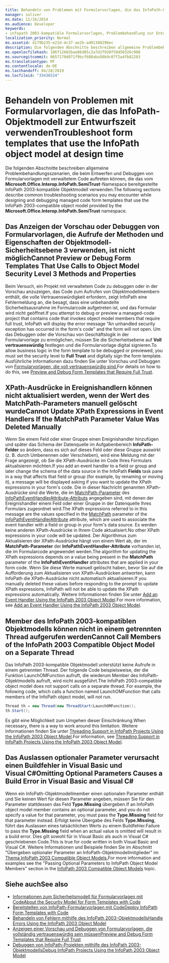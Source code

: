 ```yaml
---
title: Behandeln von Problemen mit Formularvorlagen, die das InfoPath-Objektmodell zur Entwurfszeit verwenden
manager: soliver
ms.date: 11/16/2014
ms.audience: Developer
keywords:
- infopath 2003-kompatible Formularvorlagen, Problembehandlung zur Entwurfszeit,Problembehandlung bei Formularvorlagen [InfoPath 2007], Entwurfszeit
localization_priority: Normal
ms.assetid: 4179b235-e21d-4c37-ae2b-ad01388296ec
description: Die folgenden Abschnitte beschreiben allgemeine Problembehandlungsszenarien, die beim Entwerfen und Debuggen von Formularvorlagen mit verwaltetem Code auftreten können, die das vom Microsoft.Office.Interop.InfoPath.SemiTrust-Namespace bereitgestellte InfoPath 2003-kompatible Objektmodell verwenden.
ms.openlocfilehash: 106f12602bae86d85c2a7d2f920f59d50326c908
ms.sourcegitcommit: 8657170d071f9bcf680aba50b9c07f2a4fb82283
ms.translationtype: MT
ms.contentlocale: de-DE
ms.lasthandoff: 04/28/2019
ms.locfileid: "33436524"
---
```

# <a name="troubleshoot-form-templates-that-use-the-infopath-object-model-at-design-time"></a><span data-ttu-id="4ea0f-104">Behandeln von Problemen mit Formularvorlagen, die das InfoPath-Objektmodell zur Entwurfszeit verwenden</span><span class="sxs-lookup"><span data-stu-id="4ea0f-104">Troubleshoot form templates that use the InfoPath object model at design time</span></span>

<span data-ttu-id="4ea0f-105">Die folgenden Abschnitte beschreiben allgemeine Problembehandlungsszenarien, die beim Entwerfen und Debuggen von Formularvorlagen mit verwaltetem Code auftreten können, die das vom **Microsoft.Office.Interop.InfoPath.SemiTrust**-Namespace bereitgestellte InfoPath 2003-kompatible Objektmodell verwenden.</span><span class="sxs-lookup"><span data-stu-id="4ea0f-105">The following sections describe common troubleshooting scenarios you may encounter while designing and debugging managed code form templates that use the InfoPath 2003-compatible object model provided by the **Microsoft.Office.Interop.InfoPath.SemiTrust** namespace.</span></span> 
  
## <a name="cannot-preview-or-debug-form-templates-that-use-calls-to-object-model-security-level-3-methods-and-properties"></a><span data-ttu-id="4ea0f-106">Das Anzeigen der Vorschau oder Debuggen von Formularvorlagen, die Aufrufe der Methoden und Eigenschaften der Objektmodell-Sicherheitsebene 3 verwenden, ist nicht möglich</span><span class="sxs-lookup"><span data-stu-id="4ea0f-106">Cannot Preview or Debug Form Templates That Use Calls to Object Model Security Level 3 Methods and Properties</span></span>

<span data-ttu-id="4ea0f-107">Beim Versuch, ein Projekt mit verwaltetem Code zu debuggen oder in der Vorschau anzuzeigen, das Code zum Aufrufen von Objektmodellmembern enthält, die volle Vertrauenswürdigkeit erfordern, zeigt InfoPath eine Fehlermeldung an, die besagt, dass eine unbehandelte Sicherheitsausnahme im Formularcode aufgetreten ist, und das Formular wird nicht geöffnet.</span><span class="sxs-lookup"><span data-stu-id="4ea0f-107">If you attempt to debug or preview a managed-code project that contains code that invokes object model members that require full trust, InfoPath will display the error message "An unhandled security exception has occurred in the form's code" and the form will not open.</span></span> <span data-ttu-id="4ea0f-108">Um das Debuggen oder die Vorschau von Geschäftslogik in der Formularvorlage zu ermöglichen, müssen Sie die Sicherheitsebene auf **Voll vertrauenswürdig** festlegen und die Formularvorlage digital signieren.</span><span class="sxs-lookup"><span data-stu-id="4ea0f-108">To allow business logic in the form template to be debugged or previewed, you must set the security level to **Full Trust** and digitally sign the form template.</span></span> <span data-ttu-id="4ea0f-109">Ausführliche Informationen dazu finden Sie unter Vorschau und Debuggen von [Formularvorlagen, die voll vertrauenswürdig sind.](how-to-preview-and-debug-form-templates-that-require-full-trust.md)</span><span class="sxs-lookup"><span data-stu-id="4ea0f-109">For details on how to do this, see [Preview and Debug Form Templates that Require Full Trust](how-to-preview-and-debug-form-templates-that-require-full-trust.md).</span></span>
  
## <a name="cannot-update-xpath-expressions-in-event-handlers-if-the-matchpath-parameter-value-was-deleted-manually"></a><span data-ttu-id="4ea0f-110">XPath-Ausdrücke in Ereignishandlern können nicht aktualisiert werden, wenn der Wert des MatchPath-Parameters manuell gelöscht wurde</span><span class="sxs-lookup"><span data-stu-id="4ea0f-110">Cannot Update XPath Expressions in Event Handlers If the MatchPath Parameter Value Was Deleted Manually</span></span>

<span data-ttu-id="4ea0f-111">Wenn Sie einem Feld oder einer Gruppe einen Ereignishandler hinzufügen und später das Schema der Datenquelle im Aufgabenbereich **InfoPath-Felder** so ändern, dass es sich auf dieses Feld oder diese Gruppe auswirkt (z. B. durch Umbenennen oder Verschieben), wird eine Meldung mit der Frage angezeigt, ob Sie die XPath-Ausdrücke im Code Ihres Formulars aktualisieren möchten.</span><span class="sxs-lookup"><span data-stu-id="4ea0f-111">If you add an event handler to a field or group and later change the schema of the data source in the InfoPath **Fields** task pane in a way that affects that field or group (for example, by renaming or moving it), a message will be displayed asking if you want to update the XPath expressions in your form's code.</span></span> <span data-ttu-id="4ea0f-112">Die in dieser Nachricht genannten XPath-Ausdrücke sind die Werte, die im [MatchPath-Parameter](https://msdn.microsoft.com/library/Microsoft.Office.Interop.InfoPath.SemiTrust.InfoPathEventHandlerAttribute.MatchPath.aspx) des [InfoPathEventHandlerAttribute-Attributs](https://msdn.microsoft.com/library/Microsoft.Office.Interop.InfoPath.SemiTrust.InfoPathEventHandlerAttribute.aspx) angegeben sind, mit denen der Ereignishandler einem Feld oder einer Gruppe in der Datenquelle Ihres Formulars zugeordnet wird.</span><span class="sxs-lookup"><span data-stu-id="4ea0f-112">The XPath expressions referred to in this message are the values specified in the [MatchPath](https://msdn.microsoft.com/library/Microsoft.Office.Interop.InfoPath.SemiTrust.InfoPathEventHandlerAttribute.MatchPath.aspx) parameter of the [InfoPathEventHandlerAttribute](https://msdn.microsoft.com/library/Microsoft.Office.Interop.InfoPath.SemiTrust.InfoPathEventHandlerAttribute.aspx) attribute, which are used to associate the event handler with a field or group in your form's data source.</span></span> <span data-ttu-id="4ea0f-113">Es werden keine anderen XPath-Ausdrücke in Ihrem Code aktualisiert.</span><span class="sxs-lookup"><span data-stu-id="4ea0f-113">No other XPath expressions in your code will be updated.</span></span> <span data-ttu-id="4ea0f-114">Der Algorithmus zum Aktualisieren der XPath-Ausdrücke hängt von einem Wert ab, der im **MatchPath-Parameter** der **InfoPathEventHandler-Attribute** vorhanden ist, die im Formularcode angewendet werden.</span><span class="sxs-lookup"><span data-stu-id="4ea0f-114">The algorithm for updating the XPath expressions depends on a value being present in the **MatchPath** parameter of the **InfoPathEventHandler** attributes that are applied in your form code.</span></span> <span data-ttu-id="4ea0f-115">Wenn Sie diese Werte manuell gelöscht haben, bevor Sie auf die Aufforderung zum Aktualisieren von XPath-Ausdrücken antworten, kann InfoPath die XPath-Ausdrücke nicht automatisch aktualisieren.</span><span class="sxs-lookup"><span data-stu-id="4ea0f-115">If you manually deleted these values before responding to the prompt to update XPath expressions, InfoPath will not be able to update the XPath expressions automatically.</span></span> <span data-ttu-id="4ea0f-116">Weitere Informationen finden Sie unter [Add an Event Handler Using the InfoPath 2003 Object Model](how-to-add-an-event-handler-using-the-infopath-2003-object-model.md).</span><span class="sxs-lookup"><span data-stu-id="4ea0f-116">For more information, see [Add an Event Handler Using the InfoPath 2003 Object Model](how-to-add-an-event-handler-using-the-infopath-2003-object-model.md).</span></span>
  
## <a name="cannot-call-members-of-the-infopath-2003-compatible-object-model-on-a-separate-thread"></a><span data-ttu-id="4ea0f-117">Member des InfoPath 2003-kompatiblen Objektmodells können nicht in einem getrennten Thread aufgerufen werden</span><span class="sxs-lookup"><span data-stu-id="4ea0f-117">Cannot Call Members of the InfoPath 2003 Compatible Object Model on a Separate Thread</span></span>

<span data-ttu-id="4ea0f-p103">Das InfoPath 2003-kompatible Objektmodell unterstützt keine Aufrufe in einem getrennten Thread. Der folgende Code beispielsweise, der die Funktion LaunchOMFunction aufruft, die wiederum Member des InfoPath-Objektmodells aufruft, wird nicht ausgeführt.</span><span class="sxs-lookup"><span data-stu-id="4ea0f-p103">The InfoPath 2003-compatible object model does not support calls on a separate thread. For example, the following code, which calls a function named LaunchOMFunction that calls members of the InfoPath object model, will not run.</span></span> 
  
```cs
Thread th = new Thread(new ThreadStart(LaunchOMFunction));
th.Start();
```

<span data-ttu-id="4ea0f-120">Es gibt eine Möglichkeit zum Umgehen dieser Einschränkung.</span><span class="sxs-lookup"><span data-stu-id="4ea0f-120">When necessary, there is a way to work around this limitation.</span></span> <span data-ttu-id="4ea0f-121">Weitere Informationen finden Sie unter [Threading Support in InfoPath Projects Using the InfoPath 2003 Object Model](threading-support-in-infopath-projects-using-the-infopath-2003-object-model.md).</span><span class="sxs-lookup"><span data-stu-id="4ea0f-121">For information, see [Threading Support in InfoPath Projects Using the InfoPath 2003 Object Model](threading-support-in-infopath-projects-using-the-infopath-2003-object-model.md).</span></span>
  
## <a name="omitting-optional-parameters-causes-a-build-error-in-visual-basic-and-visual-c"></a><span data-ttu-id="4ea0f-122">Das Auslassen optionaler Parameter verursacht einen Buildfehler in Visual Basic und Visual C#</span><span class="sxs-lookup"><span data-stu-id="4ea0f-122">Omitting Optional Parameters Causes a Build Error in Visual Basic and Visual C#</span></span>

<span data-ttu-id="4ea0f-123">Wenn ein InfoPath-Objektmodellmember einen optionalen Parameter enthält und Sie keinen Wert für diesen Parameter angeben, müssen Sie für den Parameter stattdessen das Feld **Type.Missing** übergeben.</span><span class="sxs-lookup"><span data-stu-id="4ea0f-123">If an InfoPath object model member contains an optional parameter, and you do not specify a value for that parameter, you must pass the **Type.Missing** field for that parameter instead.</span></span> <span data-ttu-id="4ea0f-124">Erfolgt keine Übergabe des Felds **Type.Missing**, führt das Auslassen eines tatsächlichen Werts zu einem Buildfehler.</span><span class="sxs-lookup"><span data-stu-id="4ea0f-124">Failure to pass the **Type.Missing** field when an actual value is omitted will result in a build error.</span></span> <span data-ttu-id="4ea0f-125">Dies gilt sowohl für in Visual Basic als auch in Visual C# geschriebenen Code.</span><span class="sxs-lookup"><span data-stu-id="4ea0f-125">This is true for code written in both Visual Basic and Visual C#.</span></span> <span data-ttu-id="4ea0f-126">Weitere Informationen und Beispiele finden Sie im Abschnitt "Übergeben optionaler Parameter an InfoPath-Objektmodellmitglieder" im [Thema InfoPath 2003 Compatible Object Models.](infopath-2003-compatible-object-models.md)</span><span class="sxs-lookup"><span data-stu-id="4ea0f-126">For more information and examples see the "Passing Optional Parameters to InfoPath Object Model Members" section in the [InfoPath 2003 Compatible Object Models](infopath-2003-compatible-object-models.md) topic.</span></span> 
  
## <a name="see-also"></a><span data-ttu-id="4ea0f-127">Siehe auch</span><span class="sxs-lookup"><span data-stu-id="4ea0f-127">See also</span></span>

- [<span data-ttu-id="4ea0f-128">Informationen zum Sicherheitsmodell für Formularvorlagen mit Code</span><span class="sxs-lookup"><span data-stu-id="4ea0f-128">About the Security Model for Form Templates with Code</span></span>](about-the-security-model-for-form-templates-with-code.md)
- [<span data-ttu-id="4ea0f-129">Bereitstellen von InfoPath-Formularvorlagen mit Code</span><span class="sxs-lookup"><span data-stu-id="4ea0f-129">Deploy InfoPath Form Templates with Code</span></span>](how-to-deploy-infopath-form-templates-with-code.md)
- [<span data-ttu-id="4ea0f-130">Behandeln von Fehlern mithilfe des InfoPath 2003-Objektmodells</span><span class="sxs-lookup"><span data-stu-id="4ea0f-130">Handle Errors Using the InfoPath 2003 Object Model</span></span>](how-to-handle-errors-using-the-infopath-2003-object-model.md)
- [<span data-ttu-id="4ea0f-131">Anzeigen einer Vorschau und Debuggen von Formularvorlagen, die vollständig vertrauenswürdig sein müssen</span><span class="sxs-lookup"><span data-stu-id="4ea0f-131">Preview and Debug Form Templates that Require Full Trust</span></span>](how-to-preview-and-debug-form-templates-that-require-full-trust.md)
- [<span data-ttu-id="4ea0f-132">Debuggen von InfoPath-Projekten mithilfe des InfoPath 2003-Objektmodells</span><span class="sxs-lookup"><span data-stu-id="4ea0f-132">Debug InfoPath Projects Using the InfoPath 2003 Object Model</span></span>](how-to-debug-infopath-projects-using-the-infopath-2003-object-model.md)

